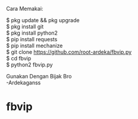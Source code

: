 Cara Memakai:<br>

$ pkg update && pkg upgrade<br>
$ pkg install git<br>
$ pkg install python2<br>
$ pip install requests<br>
$ pip install mechanize<br>
$ git clone https://github.com/root-ardeka/fbvip.py<br>
$ cd fbvip<br>
$ python2 fbvip.py



Gunakan Dengan Bijak Bro<br>
-Ardekaganss
# fbvip
